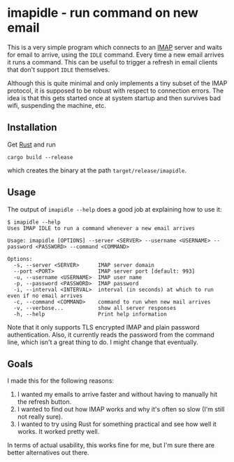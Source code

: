 # imapidle - run command on new email #

This is a very simple program which connects to an [IMAP] server and waits for email to arrive, using the `IDLE` command. Every time a new email arrives it runs a command. This can be useful to trigger a refresh in email clients that don't support `IDLE` themselves.

Although this is quite minimal and only implements a tiny subset of the IMAP protocol, it is supposed to be robust with respect to connection errors. The idea is that this gets started once at system startup and then survives bad wifi, suspending the machine, etc.

## Installation ##

Get [Rust] and run

    cargo build --release

which creates the binary at the path `target/release/imapidle`.

## Usage ##

The output of `imapidle --help` does a good job at explaining how to use it:

    $ imapidle --help
    Uses IMAP IDLE to run a command whenever a new email arrives

    Usage: imapidle [OPTIONS] --server <SERVER> --username <USERNAME> --password <PASSWORD> --command <COMMAND>

    Options:
      -s, --server <SERVER>      IMAP server domain
      --port <PORT>              IMAP server port [default: 993]
      -u, --username <USERNAME>  IMAP user name
      -p, --password <PASSWORD>  IMAP password
      -i, --interval <INTERVAL>  interval (in seconds) at which to run even if no email arrives
      -c, --command <COMMAND>    command to run when new mail arrives
      -v, --verbose...           show all server responses
      -h, --help                 Print help information

Note that it only supports TLS encrypted IMAP and plain password authentication. Also, it currently reads the password from the command line, which isn't a great thing to do. I might change that eventually.

## Goals ##

I made this for the following reasons:

1. I wanted my emails to arrive faster and without having to manually hit the refresh button.
2. I wanted to find out how IMAP works and why it's often so slow (I'm still not really sure).
3. I wanted to try using Rust for something practical and see how well it works. It worked pretty well.

In terms of actual usability, this works fine for me, but I'm sure there are better alternatives out there.

[Rust]: https://www.rust-lang.org/
[IMAP]: https://en.wikipedia.org/wiki/Internet_Message_Access_Protocol
